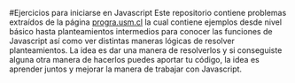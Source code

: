 #Ejercicios para iniciarse en Javascript
Este repositorio contiene problemas extraídos de la página [progra.usm.cl](http://progra.usm.cl/apunte/ejercicios/index.html) la cual contiene ejemplos desde nivel básico hasta planteamientos intermedios para conocer las funciones de Javascript así como ver distintas maneras lógicas de resolver planteamientos. La idea es dar una manera de resolverlos y si conseguiste alguna otra manera de hacerlos puedes aportar tu código, la idea es aprender juntos y mejorar la manera de trabajar con Javascript.